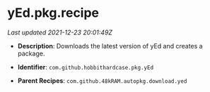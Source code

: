# yEd.pkg.recipe

_Last updated 2021-12-23 20:01:49Z_

- **Description**: Downloads the latest version of yEd and creates a package.

- **Identifier**: `com.github.hobbithardcase.pkg.yEd`

- **Parent Recipes**: `com.github.48kRAM.autopkg.download.yed`
